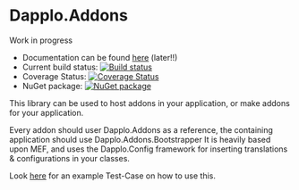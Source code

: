 Dapplo.Addons
=====================
Work in progress

- Documentation can be found [here](http://www.dapplo.net/blocks/Dapplo.Addons) (later!!)
- Current build status: [![Build status](https://ci.appveyor.com/api/projects/status/bem7losuu07ywvyr?svg=true)](https://ci.appveyor.com/project/dapplo/dapplo-addons)
- Coverage Status: [![Coverage Status](https://coveralls.io/repos/github/dapplo/Dapplo.Addons/badge.svg?branch=master)](https://coveralls.io/github/dapplo/Dapplo.Addons?branch=master)
- NuGet package: [![NuGet package](https://badge.fury.io/nu/Dapplo.Addons.svg)](https://badge.fury.io/nu/Dapplo.Addons)

This library can be used to host addons in your application, or make addons for your application.

Every addon should user Dapplo.Addons as a reference, the containing application should use Dapplo.Addons.Bootstrapper
It is heavily based upon MEF, and uses the Dapplo.Config framework for inserting translations & configurations in your classes.

Look [here](https://github.com/dapplo/Dapplo.Addons/blob/master/Dapplo.Addons.Tests/AddonTest.cs) for an example Test-Case on how to use this.

